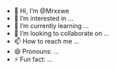 - 👋 Hi, I’m @Mrxxwe
- 👀 I’m interested in ...
- 🌱 I’m currently learning ...
- 💞️ I’m looking to collaborate on ...
- 📫 How to reach me ...
- 😄 Pronouns: ...
- ⚡ Fun fact: ...

<!---
Mrxxwe/Mrxxwe is a ✨ special ✨ repository because its `README.md` (this file) appears on your GitHub profile.
You can click the Preview link to take a look at your changes.
--->
